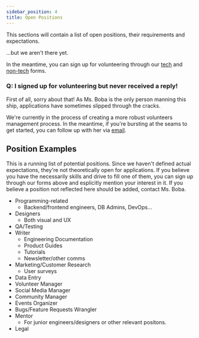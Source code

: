 ```yaml
---
sidebar_position: 4
title: Open Positions
---
```



This sections will contain a list of open positions, their requirements and expectations.

...but we aren't there yet.

In the meantime, you can sign up for volunteering through our [tech](https://forms.gle/jG2gbfpxVhUE7vyn9) and [non-tech](https://forms.gle/Z44UreTxnbvFnoqc9) forms.

### Q: I signed up for volunteering but never received a reply!

First of all, sorry about that! As Ms. Boba is the only person manning this ship, applications have sometimes slipped through the cracks.

We're currently in the process of creating a more robust volunteers management process. In the meantime, if you're bursting at the seams to get started, you can follow up with her via [email](mailto:ms.boba@bobaboard.com).

## Position Examples

This is a running list of potential positions. Since we haven't defined actual expectations, they're not theoretically open for applications. If you believe you have the necessarily skills and drive to fill one of them, you can sign up through our forms above and esplicitly mention your interest in it. If you believe a position not reflected here should be added, contact Ms. Boba.

- Programming-related
  - Backend/frontend engineers, DB Admins, DevOps...
- Designers
  - Both visual and UX
- QA/Testing
- Writer
  - Engineering Documentation
  - Product Guides
  - Tutorials
  - Newsletter/other comms
- Marketing/Customer Research
  - User surveys
- Data Entry
- Volunteer Manager
- Social Media Manager
- Community Manager
- Events Organizer
- Bugs/Feature Requests Wrangler
- Mentor
  - For junior engineers/designers or other relevant positons.
- Legal

